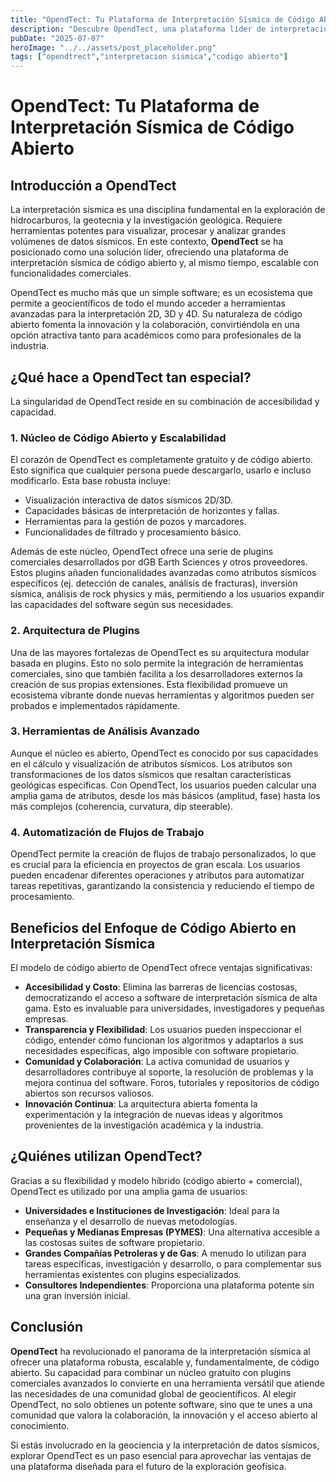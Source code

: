 ```yaml
---
title: "OpendTect: Tu Plataforma de Interpretación Sísmica de Código Abierto"
description: "Descubre OpendTect, una plataforma líder de interpretación sísmica que combina un potente núcleo de código abierto con una arquitectura de plugins escalable, ideal para geocientíficos, universidades y la industria."
pubDate: "2025-07-07"
heroImage: "../../assets/post_placeholder.png"
tags: ["opendtrect","interpretacion sismica","codigo abierto"]
---
```



# OpendTect: Tu Plataforma de Interpretación Sísmica de Código Abierto

## Introducción a OpendTect

La interpretación sísmica es una disciplina fundamental en la exploración de hidrocarburos, la geotecnia y la investigación geológica. Requiere herramientas potentes para visualizar, procesar y analizar grandes volúmenes de datos sísmicos. En este contexto, **OpendTect** se ha posicionado como una solución líder, ofreciendo una plataforma de interpretación sísmica de código abierto y, al mismo tiempo, escalable con funcionalidades comerciales.

OpendTect es mucho más que un simple software; es un ecosistema que permite a geocientíficos de todo el mundo acceder a herramientas avanzadas para la interpretación 2D, 3D y 4D. Su naturaleza de código abierto fomenta la innovación y la colaboración, convirtiéndola en una opción atractiva tanto para académicos como para profesionales de la industria.

## ¿Qué hace a OpendTect tan especial?

La singularidad de OpendTect reside en su combinación de accesibilidad y capacidad.

### 1. Núcleo de Código Abierto y Escalabilidad

El corazón de OpendTect es completamente gratuito y de código abierto. Esto significa que cualquier persona puede descargarlo, usarlo e incluso modificarlo. Esta base robusta incluye:
*   Visualización interactiva de datos sísmicos 2D/3D.
*   Capacidades básicas de interpretación de horizontes y fallas.
*   Herramientas para la gestión de pozos y marcadores.
*   Funcionalidades de filtrado y procesamiento básico.

Además de este núcleo, OpendTect ofrece una serie de plugins comerciales desarrollados por dGB Earth Sciences y otros proveedores. Estos plugins añaden funcionalidades avanzadas como atributos sísmicos específicos (ej. detección de canales, análisis de fracturas), inversión sísmica, análisis de rock physics y más, permitiendo a los usuarios expandir las capacidades del software según sus necesidades.

### 2. Arquitectura de Plugins

Una de las mayores fortalezas de OpendTect es su arquitectura modular basada en plugins. Esto no solo permite la integración de herramientas comerciales, sino que también facilita a los desarrolladores externos la creación de sus propias extensiones. Esta flexibilidad promueve un ecosistema vibrante donde nuevas herramientas y algoritmos pueden ser probados e implementados rápidamente.

### 3. Herramientas de Análisis Avanzado

Aunque el núcleo es abierto, OpendTect es conocido por sus capacidades en el cálculo y visualización de atributos sísmicos. Los atributos son transformaciones de los datos sísmicos que resaltan características geológicas específicas. Con OpendTect, los usuarios pueden calcular una amplia gama de atributos, desde los más básicos (amplitud, fase) hasta los más complejos (coherencia, curvatura, dip steerable).

### 4. Automatización de Flujos de Trabajo

OpendTect permite la creación de flujos de trabajo personalizados, lo que es crucial para la eficiencia en proyectos de gran escala. Los usuarios pueden encadenar diferentes operaciones y atributos para automatizar tareas repetitivas, garantizando la consistencia y reduciendo el tiempo de procesamiento.

## Beneficios del Enfoque de Código Abierto en Interpretación Sísmica

El modelo de código abierto de OpendTect ofrece ventajas significativas:

*   **Accesibilidad y Costo**: Elimina las barreras de licencias costosas, democratizando el acceso a software de interpretación sísmica de alta gama. Esto es invaluable para universidades, investigadores y pequeñas empresas.
*   **Transparencia y Flexibilidad**: Los usuarios pueden inspeccionar el código, entender cómo funcionan los algoritmos y adaptarlos a sus necesidades específicas, algo imposible con software propietario.
*   **Comunidad y Colaboración**: La activa comunidad de usuarios y desarrolladores contribuye al soporte, la resolución de problemas y la mejora continua del software. Foros, tutoriales y repositorios de código abiertos son recursos valiosos.
*   **Innovación Continua**: La arquitectura abierta fomenta la experimentación y la integración de nuevas ideas y algoritmos provenientes de la investigación académica y la industria.

## ¿Quiénes utilizan OpendTect?

Gracias a su flexibilidad y modelo híbrido (código abierto + comercial), OpendTect es utilizado por una amplia gama de usuarios:

*   **Universidades e Instituciones de Investigación**: Ideal para la enseñanza y el desarrollo de nuevas metodologías.
*   **Pequeñas y Medianas Empresas (PYMES)**: Una alternativa accesible a las costosas suites de software propietario.
*   **Grandes Compañías Petroleras y de Gas**: A menudo lo utilizan para tareas específicas, investigación y desarrollo, o para complementar sus herramientas existentes con plugins especializados.
*   **Consultores Independientes**: Proporciona una plataforma potente sin una gran inversión inicial.

## Conclusión

**OpendTect** ha revolucionado el panorama de la interpretación sísmica al ofrecer una plataforma robusta, escalable y, fundamentalmente, de código abierto. Su capacidad para combinar un núcleo gratuito con plugins comerciales avanzados lo convierte en una herramienta versátil que atiende las necesidades de una comunidad global de geocientíficos. Al elegir OpendTect, no solo obtienes un potente software, sino que te unes a una comunidad que valora la colaboración, la innovación y el acceso abierto al conocimiento.

Si estás involucrado en la geociencia y la interpretación de datos sísmicos, explorar OpendTect es un paso esencial para aprovechar las ventajas de una plataforma diseñada para el futuro de la exploración geofísica.

